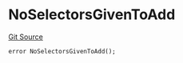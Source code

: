 # NoSelectorsGivenToAdd
[Git Source](https://github.com/thrackle-io/Tron/blob/8687bd810e678d8633ed877521d2c463c1677949/src/economic/ruleProcessor/nontagged/TaggedRuleProcessorDiamondLib.sol)


```solidity
error NoSelectorsGivenToAdd();
```

